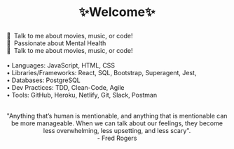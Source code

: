 # <p align="center"> ✨Welcome✨ </p>

💬 &nbsp;Talk to me about movies, music, or code! <br>
🧠 &nbsp;Passionate about Mental Health <br>
💬 &nbsp;Talk to me about movies, music, or code! <br>
<br>
• Languages: JavaScript, HTML, CSS
<br>
• Libraries/Frameworks: React, SQL, Bootstrap, Superagent, Jest,
<br>
• Databases: PostgreSQL
<br>
• Dev Practices: TDD, Clean-Code, Agile
<br>
• Tools: GitHub, Heroku, Netlify, Git, Slack, Postman
<br>
<br>
<p align="center">
 "Anything that’s human is mentionable, and anything that is mentionable can be more manageable. When we can talk about our feelings, they become less overwhelming, less upsetting, and less scary".
  <br>
  - Fred Rogers
</p>
